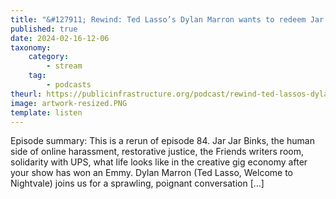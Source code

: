 ```yaml
---
title: "&#127911; Rewind: Ted Lasso’s Dylan Marron wants to redeem Jar Jar Binks"
published: true
date: 2024-02-16-12-06
taxonomy:
    category:
        - stream
    tag:
        - podcasts
theurl: https://publicinfrastructure.org/podcast/rewind-ted-lassos-dylan-marron-wants-to-redeem-jar-jar-binks/
image: artwork-resized.PNG
template: listen
---
```


Episode summary: This is a rerun of episode 84. Jar Jar Binks, the human side of online harassment, restorative justice, the Friends writers room, solidarity with UPS, what life looks like in the creative gig economy after your show has won an Emmy. Dylan Marron (Ted Lasso, Welcome to Nightvale) joins us for a sprawling, poignant conversation [&hellip;]

